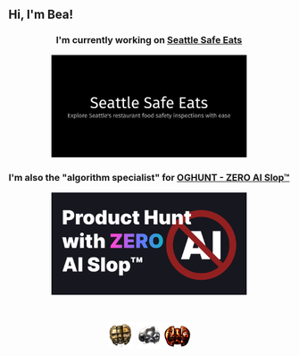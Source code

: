 <h2>Hi, I'm Bea!</h2>

<div align=center>
  <h3>I'm currently working on <a href="https://seattlesafeeats.com">Seattle Safe Eats</a></h3>
</div>

<div align=center>
   <a href="https://seattlesafeeats.com">
    <img src="https://github.com/ArcherScript/ArcherScript/blob/main/assets/og-undefined.png" width="350" />
  </a>
</div>

<div align="center">
  <h3>I'm also the "algorithm specialist" for <a href="https://oghunt.com">OGHUNT - ZERO AI Slop™</a></h3>
</div>

<div align=center>
   <a href="https://seattlesafeeats.com">
    <img src="https://github.com/Hacksore/oghunt/blob/yippe/public/no-slop-og.png" width="350" />
  </a>
</div>

<h2> </h2>
<br />

<div align=center>
  <a href="https://x.com/_B_E_A_F_"><img src="https://github.com/ArcherScript/ArcherScript/blob/main/assets/chaos.png?raw=true" /></a>
  <a href="https://linkedin.com/in/beaarcher"><img src="https://github.com/ArcherScript/ArcherScript/blob/main/assets/regret.png?raw=true" /></a>
  <a href="https://a4r.dev"><img src="https://github.com/ArcherScript/ArcherScript/blob/main/assets/corrupt.png?raw=true" /></a>
</div>

<!--
<div align=center>
  <a href="https://a4r.dev">
  <img src="https://github.com/ArcherScript/ArcherScript/blob/main/assets/hh.png?raw=true" />
  </a>
</div>
-->
